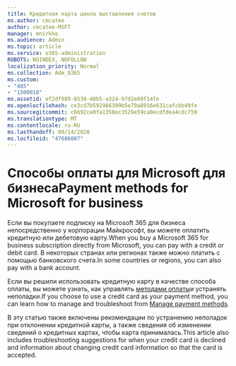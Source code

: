 ```yaml
---
title: Кредитная карта цикла выставления счетов
ms.author: cmcatee
author: cmcatee-MSFT
manager: mnirkhe
ms.audience: Admin
ms.topic: article
ms.service: o365-administration
ROBOTS: NOINDEX, NOFOLLOW
localization_priority: Normal
ms.collection: Adm_O365
ms.custom:
- "485"
- "1500018"
ms.assetid: ef2df989-8539-48b5-a324-97d2e09f14fe
ms.openlocfilehash: ce3cd7b592966399b5e79a8916e631cafcbb49fe
ms.sourcegitcommit: c6692ce0fa1358ec3529e59ca0ecdfdea4cdc759
ms.translationtype: MT
ms.contentlocale: ru-RU
ms.lasthandoff: 09/14/2020
ms.locfileid: "47686007"
---
```

# <a name="payment-methods-for-microsoft-for-business"></a><span data-ttu-id="b0710-102">Способы оплаты для Microsoft для бизнеса</span><span class="sxs-lookup"><span data-stu-id="b0710-102">Payment methods for Microsoft for business</span></span>

<span data-ttu-id="b0710-103">Если вы покупаете подписку на Microsoft 365 для бизнеса непосредственно у корпорации Майкрософт, вы можете оплатить кредитную или дебетовую карту.</span><span class="sxs-lookup"><span data-stu-id="b0710-103">When you buy a Microsoft 365 for business subscription directly from Microsoft, you can pay with a credit or debit card.</span></span> <span data-ttu-id="b0710-104">В некоторых странах или регионах также можно платить с помощью банковского счета.</span><span class="sxs-lookup"><span data-stu-id="b0710-104">In some countries or regions, you can also pay with a bank account.</span></span>
  
<span data-ttu-id="b0710-105">Если вы решили использовать кредитную карту в качестве способа оплаты, вы можете узнать, как управлять [методами оплаты](https://docs.microsoft.com/microsoft-365/commerce/billing-and-payments/manage-payment-methods)и устранять неполадки.</span><span class="sxs-lookup"><span data-stu-id="b0710-105">If you choose to use a credit card as your payment method, you can learn how to manage and troubleshoot from [Manage payment methods](https://docs.microsoft.com/microsoft-365/commerce/billing-and-payments/manage-payment-methods).</span></span>
  
<span data-ttu-id="b0710-106">В эту статью также включены рекомендации по устранению неполадок при отклонении кредитной карты, а также сведения об изменении сведений о кредитных картах, чтобы карта принималась.</span><span class="sxs-lookup"><span data-stu-id="b0710-106">This article also includes troubleshooting suggestions for when your credit card is declined and information about changing credit card information so that the card is accepted.</span></span>